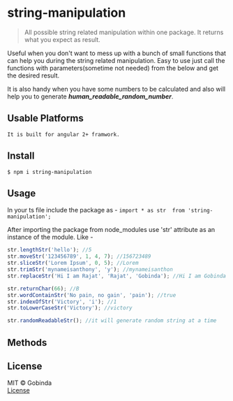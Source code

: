 # string-manipulation

> All possible string related manipulation within one package. It returns what you expect as result.

Useful when you don't want to mess up with a bunch of small functions that can help you during the string related manipulation. Easy to use just call the functions with parameters(sometime not needed) from the below and get the desired result.

It is also handy when you have some numbers to be calculated and also will help you to generate ***human_readable_random_number***.

## Usable Platforms

``` 
It is built for angular 2+ framwork.
```

## Install

``` 
$ npm i string-manipulation
```

## Usage

In your ts file include the package as -
```import * as str  from 'string-manipulation';```

After importing the package from node_modules use 'str' attribute as an instance of the module. Like -

```js 
str.lengthStr('hello'); //5
str.moveStr('123456789', 1, 4, 7); //156723489
str.sliceStr('Lorem Ipsum', 0, 5); //Lorem
str.trimStr('mynameisanthony', 'y'); //mynameisanthon
str.replaceStr('Hi I am Rajat', 'Rajat', 'Gobinda'); //Hi I am Gobinda

str.returnChar(66); //B
str.wordContainStr('No pain, no gain', 'pain'); //true
str.indexOfStr('Victory', 'i'); //1
str.toLowerCaseStr('Victory'); //victory

str.randomReadableStr(); //it will generate random string at a time

```

## Methods




## License

MIT © Gobinda <br />
[License](LICENSE)
